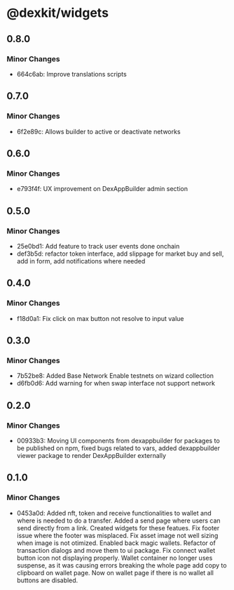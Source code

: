 # @dexkit/widgets

## 0.8.0

### Minor Changes

- 664c6ab: Improve translations scripts

## 0.7.0

### Minor Changes

- 6f2e89c: Allows builder to active or deactivate networks

## 0.6.0

### Minor Changes

- e793f4f: UX improvement on DexAppBuilder admin section

## 0.5.0

### Minor Changes

- 25e0bd1: Add feature to track user events done onchain
- def3b5d: refactor token interface, add slippage for market buy and sell, add in form, add notifications where needed

## 0.4.0

### Minor Changes

- f18d0a1: Fix click on max button not resolve to input value

## 0.3.0

### Minor Changes

- 7b52be8: Added Base Network
  Enable testnets on wizard collection
- d6fb0d6: Add warning for when swap interface not support network

## 0.2.0

### Minor Changes

- 00933b3: Moving UI components from dexappbuilder for packages to be published on npm, fixed bugs related to vars, added dexappbuilder viewer package to render DexAppBuilder externally

## 0.1.0

### Minor Changes

- 0453a0d: Added nft, token and receive functionalities to wallet and where is needed to do a transfer.
  Added a send page where users can send directly from a link. Created widgets for these featues.
  Fix footer issue where the footer was misplaced.
  Fix asset image not well sizing when image is not otimized.
  Enabled back magic wallets.
  Refactor of transaction dialogs and move them to ui package.
  Fix connect wallet button icon not displaying properly.
  Wallet container no longer uses suspense, as it was causing errors breaking the whole page
  add copy to clipboard on wallet page.
  Now on wallet page if there is no wallet all buttons are disabled.
